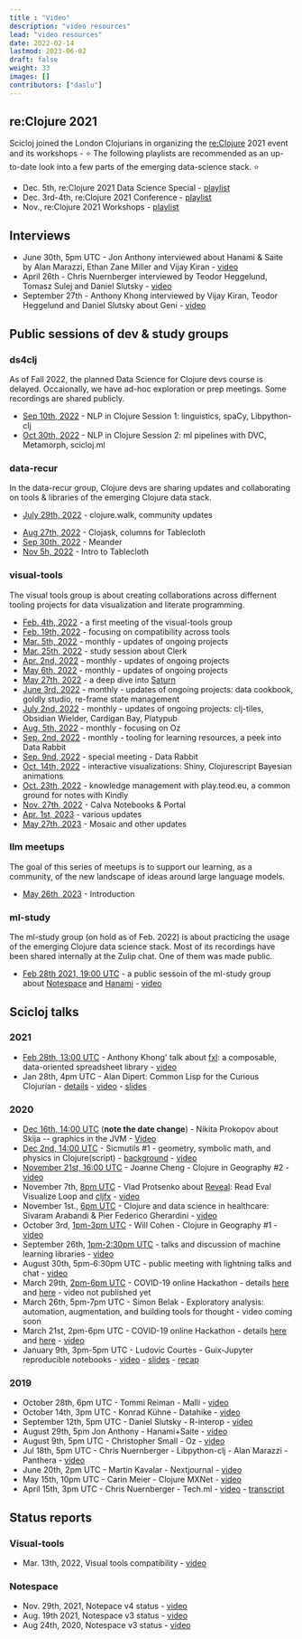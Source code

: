 ```yaml
---
title : "Video"
description: "video resources"
lead: "video resources"
date: 2022-02-14
lastmod: 2023-06-02
draft: false
weight: 33
images: []
contributors: ["daslu"]
---
```


## re:Clojure 2021

Scicloj joined the London Clojurians in organizing the [re:Clojure](https://www.reclojure.org/) 2021 event and its workshops - :star: The following playlists are recommended as an up-to-date look into a few parts of the emerging data-science stack. :star: 
- Dec. 5th, re:Clojure 2021 Data Science Special - [playlist](https://www.youtube.com/watch?v=t32bIbzQdCU&list=PLtw0bWXdq7pNyb2NojSGBnCARRuvLxsAc)
- Dec. 3rd-4th, re:Clojure 2021 Conference - [playlist](https://www.youtube.com/watch?v=3ANS2NTNgig&list=PLtw0bWXdq7pNzQE0wqvCSovFSNgrn4PLK)
- Nov., re:Clojure 2021 Workshops - [playlist](https://www.youtube.com/watch?v=OIhLXQ1fdZs&list=PLtw0bWXdq7pOzX2T7eeHq_nnGDQkjsdR5)

## Interviews
- June 30th, 5pm UTC - Jon Anthony interviewed about Hanami & Saite by Alan Marazzi, Ethan Zane Miller and Vijay Kiran - [video](https://www.youtube.com/watch?v=ld5du3L-emM)
- April 26th - Chris Nuernberger interviewed by Teodor Heggelund, Tomasz Sulej and Daniel Slutsky - [video](https://www.youtube.com/watch?v=zYNlZXTV14E)
- September 27th - Anthony Khong interviewed by Vijay Kiran, Teodor Heggelund and Daniel Slutsky about Geni - [video](https://youtu.be/3R2FJQdtLf8)

## Public sessions of dev & study groups

### ds4clj
As of Fall 2022, the planned Data Science for Clojure devs course is delayed. Occaionally, we have ad-hoc exploration or prep meetings. Some recordings are shared publicly.
- [Sep 10th, 2022](https://www.youtube.com/watch?v=X3Ilr74o6KQ) - NLP in Clojure Session 1: linguistics, spaCy, Libpython-clj
- [Oct 30th, 2022](https://www.youtube.com/watch?v=eubg-fjRh9E) - NLP in Clojure Session 2: ml pipelines with DVC, Metamorph, scicloj.ml

### data-recur
In the data-recur group, Clojure devs are sharing updates and collaborating on tools & libraries of the emerging Clojure data stack.
- [July 29th, 2022](https://www.youtube.com/watch?v=_M9CSPQEXZ8) - clojure.walk, community updates
* [Aug 27th, 2022](https://www.youtube.com/watch?v=nTyPMxDlw0w) - Clojask, columns for Tablecloth
* [Sep 30th, 2022](https://www.youtube.com/watch?v=t8C5Uv1abc4) - Meander
* [Nov 5h, 2022](https://www.youtube.com/watch?v=kME868FvT2A) - Intro to Tablecloth

### visual-tools
The visual tools group is about creating collaborations across differnent tooling projects for data visualization and literate programming.
- [Feb. 4th, 2022](https://www.youtube.com/watch?v=rZtOjpokGpw) - a first meeting of the visual-tools group
- [Feb. 19th, 2022](https://www.youtube.com/watch?v=Ucu2hQ5LXIw) - focusing on compatibility across tools
- [Mar. 5th, 2022](https://www.youtube.com/watch?v=uqKta5i7A9c) - monthly - updates of ongoing projects
- [Mar. 25th, 2022](https://www.youtube.com/watch?v=1bdUfq-8XLM) - study session about Clerk
- [Apr. 2nd, 2022](https://www.youtube.com/watch?v=tse4gKFj45c) - monthly - updates of ongoing projects
- [May 6th, 2022](https://www.youtube.com/watch?v=LqpJpVwtWKY) - monthly - updates of ongoing projects
- [May 27th, 2022](https://www.youtube.com/watch?v=LOT7l6ILV40) - a deep dive into [Saturn](https://gitlab.com/clj-editors/saturn)
- [June 3rd, 2022](https://www.youtube.com/watch?v=oDiZxi5FRRc) - monthly - updates of ongoing projects: data cookbook, goldly studio, re-frame state management
- [July 2nd, 2022](https://www.youtube.com/watch?v=m1HbWpWiTk4) - monthly - updates of ongoing projects: clj-tiles, Obsidian Wielder, Cardigan Bay, Platypub
- [Aug. 5th, 2022](https://www.youtube.com/watch?v=vQH6xAK42-U) - monthly - focusing on Oz
- [Sep. 2nd, 2022](https://www.youtube.com/watch?v=QTgdoZ1LSzk) - monthly - tooling for learning resources, a peek into Data Rabbit
- [Sep. 9nd, 2022](https://www.youtube.com/watch?v=VBXA7Fnj3HE) - special meeting - Data Rabbit
- [Oct. 14th, 2022](https://www.youtube.com/watch?v=0ucSNPVKVyc) - interactive visualizations: Shiny, Clojurescript Bayesian animations
- [Oct. 23th, 2022](https://www.youtube.com/watch?v=JSMcK5strRo) - knowledge management with play.teod.eu, a common ground for notes with Kindly
- [Nov. 27th, 2022](https://www.youtube.com/watch?v=5x6SQGGWap8) - Calva Notebooks & Portal
- [Apr. 1st, 2023](https://www.youtube.com/watch?v=OwcoAbsJP8g) - various updates
- [May 27th, 2023](https://www.youtube.com/watch?v=dUtJ2C4UYqo) - Mosaic and other updates

### llm meetups
The goal of this series of meetups is to support our learning, as a community, of the new landscape of ideas around large language models.
- [May 26th, 2023](https://www.youtube.com/watch?v=sap3Z-LpNjY) - Introduction


### ml-study
The ml-study group (on hold as of Feb. 2022) is about practicing the usage of the emerging Clojure data science stack. Most of its recordings have been shared internally at the Zulip chat. One of them was made public.

- [Feb 28th 2021, 19:00 UTC](https://time.is/1900_28_Feb_2021_in_UTC/) - a public sessoin of the ml-study group about [Notespace](https://github.com/scicloj/notespace) and [Hanami](https://github.com/jsa-aerial/hanami) - [video](https://youtu.be/2tGk1Jh7dJs)

## Scicloj talks

### 2021
- [Feb 28th, 13:00 UTC](https://time.is/1300_28_Feb_2021_in_UTC/) - Anthony Khong' talk about [fxl](https://github.com/zero-one-group/fxl): a composable, data-oriented spreadsheet library - [video](https://youtu.be/d6qOzPQ9NUk)
- Jan 28th, 4pm UTC - Alan Dipert: Common Lisp for the Curious Clojurian - [details](https://clojureverse.org/t/scicloj-public-meeting-common-lisp-for-the-curious-clojurian/7060) - [video](https://youtu.be/44Q9ew9JH_U) - [slides](http://bit.ly/scicloj-common-lisp-slides​)

### 2020
- [Dec 16th, 14:00 UTC](https://time.is/1400_16_Dec_2020_in_UTC/) (**note the date change**) - Nikita Prokopov about Skija -- graphics in the JVM - [Video](https://www.youtube.com/watch?v=t1X-Oln1u24)
- [Dec 2nd, 14:00 UTC](https://time.is/1400_02_Dec_2020_in_UTC/) - Sicmutils #1 - geometry, symbolic math, and physics in Clojure(script) - [background](https://clojureverse.org/t/scicloj-meeting-sicmutils-1-geometry-symbolic-math-and-physics-in-clojure-script/6840) - [video](https://www.youtube.com/watch?v=GyUSh0AAloA)
- [November 21st, 16:00 UTC](https://time.is/1600_21_Nov_2020_in_UTC/) - Joanne Cheng - Clojure in Geography #2 - [video](https://www.youtube.com/watch?v=PmTwN_sEsJo)
- November 7th, [8pm UTC](https://time.is/2000_07_Nov_2020_in_UTC/) - Vlad Protsenko about [Reveal](https://vlaaad.github.io/reveal/): Read Eval Visualize Loop and [cljfx](https://github.com/cljfx/cljfx) - [video](https://youtu.be/hm7LoqvaYXk)
- November 1st., [6pm UTC](https://time.is/1800_1_Nov_2020_in_UTC/) - Clojure and data science in healthcare: Sivaram Arabandi & Pier Federico Gherardini - [video](https://youtu.be/dayMZjQcVaY)
- October 3rd, [1pm-3pm UTC](https://time.is/compare/1300_3_Oct_2020_in_UTC) - Will Cohen - Clojure in Geography #1 - [video](https://www.youtube.com/watch?v=d628Oggm-nU)
- September 26th, [1pm-2:30pm UTC](https://time.is/compare/1300_26_Sep_2020_in_UTC) - talks and discussion of machine learning libraries - [video](https://youtu.be/qsC7aNDRRrs)
- August 30th, 5pm-6:30pm UTC - public meeting with lightning talks and chat - [video](https://youtu.be/SXmJ6HdLJGA)
- March 29th, [2pm-6pm UTC](https://time.is/1400_29_Mar_2020_in_UTC) - COVID-19 online Hackathon - details [here](../../posts/2020-03-17-covid-19-hackathon-planning/) and [here](../../posts/2020-03-18-covid-19-hackathons-announcement/) - video not published yet
- March 26th, 5pm-7pm UTC - Simon Belak - Exploratory analysis: automation, augmentation, and building tools for thought - video coming soon
- March 21st, 2pm-6pm UTC - COVID-19 online Hackathon - details [here](../../posts/2020-03-17-covid-19-hackathon-planning/) and [here](../../posts/2020-03-18-covid-19-hackathons-announcement/) - [video](https://youtu.be/-441SPx8lTo)
- January 9th, 3pm-5pm UTC - Ludovic Courtès - Guix-Jupyter reproducible notebooks - [video](https://youtu.be/GFyv3qUXHpU) - [slides](https://github.com/scicloj/scicloj/blob/master/resources/slides/scicloj-guix-jupyter.pdf) - [recap](../../posts/2020-03-07-guix-jupyter/)

### 2019
- October 28th, 6pm UTC - Tommi Reiman - Malli - [video](https://youtu.be/YhP6tI22uQ4)
- October 14th, 3pm UTC - Konrad Kühne - Datahike - [video](https://youtu.be/Hjo4TEV81sQ)
- September 12th, 5pm UTC - Daniel Slutsky - R-interop - [video](https://www.youtube.com/watch?v=XoVX2Ezi_YM)
- August 29th, 5pm Jon Anthony - Hanami+Saite - [video](https://youtu.be/3Hx7kbub9YE)
- August 9th, 5pm UTC - Christopher Small - Oz - [video](https://youtu.be/CRLvHgQzhmI)
- Jul 18th, 5pm UTC - Chris Nuernberger - Libpython-clj - Alan Marazzi - Panthera - [video](https://www.youtube.com/watch?v=ajDiGS73i2o)
- June 20th, 2pm UTC - Martin Kavalar - Nextjournal - [video](https://www.youtube.com/watch?v=MI9tl-3kNS0)
- May 15th, 10pm UTC - Carin Meier - Clojure MXNet - [video](https://www.youtube.com/watch?v=niCq-pvDyZc)
- April 15th, 3pm UTC - Chris Nuernberger - Tech.ml - [video](https://www.youtube.com/watch?v=NyMABoUEj20&t=6m50s) - [transcript](https://github.com/joinr/sciclojminutes/blob/master/meeting.org)



## Status reports

### Visual-tools
- Mar. 13th, 2022, Visual tools compatibility - [video](https://www.youtube.com/watch?v=e3M4u1XIVTo)

### Notespace
- Nov. 29th, 2021, Notepace v4 status - [video](https://www.youtube.com/watch?v=uICA2SDa-ws)
- Aug. 19th 2021, Notespace v3 status - [video](https://www.youtube.com/watch?v=Ufyqwzn1RDs)
- Aug 24th, 2020, Notespace v3 status - [video](https://www.youtube.com/watch?v=_GcTnkhn9g0)
